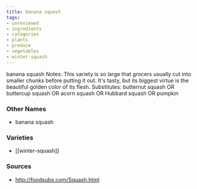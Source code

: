 ```yaml
---
title: banana squash
tags:
- unreviewed
- ingredients
- categories
- plants
- produce
- vegetables
- winter-squash
---
```

banana squash Notes: This variety is so large that grocers usually cut into smaller chunks before putting it out. It's tasty, but its biggest virtue is the beautiful golden color of its flesh. Substitutes: butternut squash OR buttercup squash OR acorn squash OR Hubbard squash OR pumpkin

### Other Names

* banana squash

### Varieties

* [[winter-squash]]

### Sources
* http://foodsubs.com/Squash.html
